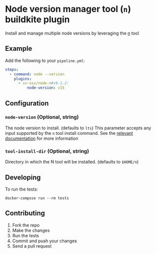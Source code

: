 # Node version manager tool (`n`) buildkite plugin

Install and manage multiple node versions by leveraging the [n](https://github.com/tj/n) tool

## Example

Add the following to your `pipeline.yml`:

```yml
steps:
  - command: node --version
    plugins:
      - sv-oss/node-n#v0.1.2:
          node-version: v15
```

## Configuration

### `node-version` (Optional, string)

The node version to install. (defaults to `lts`)
This parameter accepts any input supported by the `n` tool install command.
See the [relevant documentation](https://github.com/tj/n#specifying-nodejs-versions) for more information


### `tool-install-dir` (Optional, string)

Directory in which the N tool will be installed. (defaults to `$HOME/n`)


## Developing

To run the tests:

```shell
docker-compose run --rm tests
```

## Contributing

1. Fork the repo
2. Make the changes
3. Run the tests
4. Commit and push your changes
5. Send a pull request
